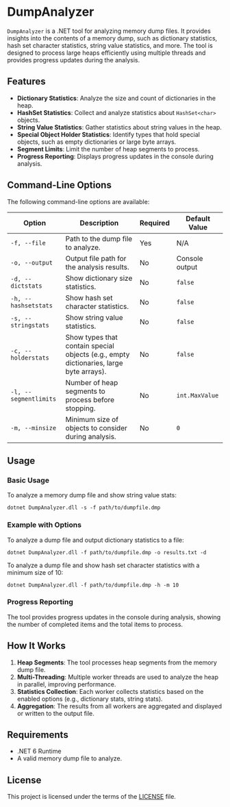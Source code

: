 # DumpAnalyzer

`DumpAnalyzer` is a .NET tool for analyzing memory dump files. It provides insights into the contents of a memory dump, such as dictionary statistics, hash set character statistics, string value statistics, and more. The tool is designed to process large heaps efficiently using multiple threads and provides progress updates during the analysis.

## Features

- **Dictionary Statistics**: Analyze the size and count of dictionaries in the heap.
- **HashSet<char> Statistics**: Collect and analyze statistics about `HashSet<char>` objects.
- **String Value Statistics**: Gather statistics about string values in the heap.
- **Special Object Holder Statistics**: Identify types that hold special objects, such as empty dictionaries or large byte arrays.
- **Segment Limits**: Limit the number of heap segments to process.
- **Progress Reporting**: Displays progress updates in the console during analysis.

## Command-Line Options

The following command-line options are available:

| Option                  | Description                                                                                     | Required | Default Value       |
|-------------------------|-------------------------------------------------------------------------------------------------|----------|---------------------|
| `-f, --file`            | Path to the dump file to analyze.                                                              | Yes      | N/A                 |
| `-o, --output`          | Output file path for the analysis results.                                                     | No       | Console output      |
| `-d, --dictstats`       | Show dictionary size statistics.                                                               | No       | `false`             |
| `-h, --hashsetstats`    | Show hash set character statistics.                                                            | No       | `false`             |
| `-s, --stringstats`     | Show string value statistics.                                                                  | No       | `false`             |
| `-c, --holderstats`     | Show types that contain special objects (e.g., empty dictionaries, large byte arrays).         | No       | `false`             |
| `-l, --segmentlimits`   | Number of heap segments to process before stopping.                                            | No       | `int.MaxValue`      |
| `-m, --minsize`         | Minimum size of objects to consider during analysis.                                           | No       | `0`                 |

## Usage

### Basic Usage
To analyze a memory dump file and show string value stats:

`dotnet DumpAnalyzer.dll -s -f path/to/dumpfile.dmp`

### Example with Options
To analyze a dump file and output dictionary statistics to a file:

`dotnet DumpAnalyzer.dll -f path/to/dumpfile.dmp -o results.txt -d`

To analyze a dump file and show hash set character statistics with a minimum size of 10:

`dotnet DumpAnalyzer.dll -f path/to/dumpfile.dmp -h -m 10`


### Progress Reporting
The tool provides progress updates in the console during analysis, showing the number of completed items and the total items to process.

## How It Works

1. **Heap Segments**: The tool processes heap segments from the memory dump file.
2. **Multi-Threading**: Multiple worker threads are used to analyze the heap in parallel, improving performance.
3. **Statistics Collection**: Each worker collects statistics based on the enabled options (e.g., dictionary stats, string stats).
4. **Aggregation**: The results from all workers are aggregated and displayed or written to the output file.

## Requirements

- .NET 6 Runtime
- A valid memory dump file to analyze.

## License

This project is licensed under the terms of the [LICENSE](LICENSE) file.



